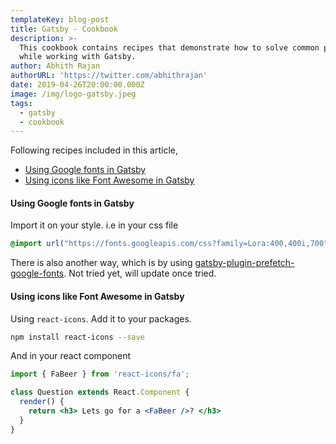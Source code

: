 ```yaml
---
templateKey: blog-post
title: Gatsby - Cookbook
description: >-
  This cookbook contains recipes that demonstrate how to solve common problems
  while working with Gatsby. 
author: Abhith Rajan
authorURL: 'https://twitter.com/abhithrajan'
date: 2019-04-26T20:00:00.000Z
image: /img/logo-gatsby.jpeg
tags:
  - gatsby
  - cookbook
---
```

Following recipes included in this article,

- [Using Google fonts in Gatsby](#using-google-fonts-in-gatsby)
- [Using icons like Font Awesome in Gatsby](#using-icons-like-font-awesome-in-gatsby)

#### Using Google fonts in Gatsby

Import it on your style. i.e in your css file

```css
@import url("https://fonts.googleapis.com/css?family=Lora:400,400i,700");
```

There is also another way, which is by using [gatsby-plugin-prefetch-google-fonts](https://www.gatsbyjs.org/packages/gatsby-plugin-prefetch-google-fonts/). Not tried yet, will update once tried.

#### Using icons like Font Awesome in Gatsby

Using `react-icons`. Add it to your packages. 

```bash
npm install react-icons --save
```

And in your react component

```jsx
import { FaBeer } from 'react-icons/fa';

class Question extends React.Component {
  render() {
    return <h3> Lets go for a <FaBeer />? </h3>
  }
}
```

